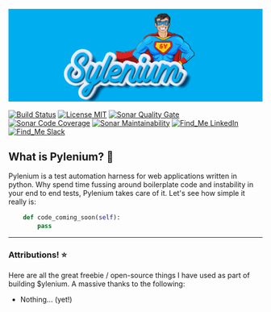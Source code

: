 ![](/.github/.images/sylenium.png)

[![Build Status](https://api.travis-ci.org/symonk/pylenium.svg?branch=master)](https://travis-ci.org/symonk/pylenium)
[![License MIT](https://img.shields.io/badge/License-MIT-brightgreen.svg)](https://github.com/symonk/selenide-testng-allure2-test-automation-framework/blob/master/LICENSE)
[![Sonar Quality Gate](https://sonarcloud.io/api/project_badges/measure?project=io.symonk.sylenium%pylenium&metric=alert_status)](https://sonarcloud.io/dashboard?id=io.symonk.sylenium%pylenium)
[![Sonar Code Coverage](https://sonarcloud.io/api/project_badges/measure?project=io.symonk.sylenium%pylenium&metric=coverage)](https://sonarcloud.io/component_measures?id=io.symonk.sylenium%pylenium&metric=coverage)
[![Sonar Maintainability](https://sonarcloud.io/api/project_badges/measure?project=io.symonk.sylenium%pylenium&metric=sqale_rating)](https://sonarcloud.io/dashboard?id=io.symonk.sylenium%pylenium)
[![Find_Me LinkedIn](https://img.shields.io/badge/Find_Me-LinkedIn-brightgreen.svg)](https://www.linkedin.com/in/simonk09/)
[![Find_Me Slack](https://img.shields.io/badge/Find_Me-Slack-brightgreen.svg)](https://testersio.slack.com)

## What is Pylenium? :flags: 

Pylenium is a test automation harness for web applications written in python. Why spend time fussing around boilerplate code and instability in your end to end tests, Pylenium takes care of it. Let's see how simple it really is:

```python
    def code_coming_soon(self):
        pass
```

---

### Attributions! :star:

Here are all the great freebie / open-source things I have used as part of building $ylenium.  A massive thanks to the following:

- Nothing... (yet!)

